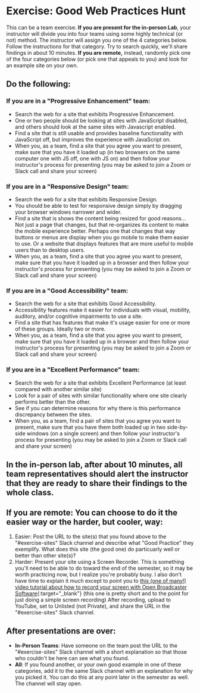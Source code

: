 
# Exercise: Good Web Practices Hunt 

This can be a team exercise.  **If you are present for the in-person Lab**, your instructor will divide you into four teams using some highly technical (or not) method.  The instructor will assign you one of the 4 categories below.  Follow the instructions for that category.  Try to search quickly, we'll share findings in about 10 minutes. **If you are remote,** instead, randomly pick one of the four categories below (or pick one that appeals to you) and look for an example site on your own.

## Do the following:
### If you are in a "Progressive Enhancement" team:
- Search the web for a site that exhibits Progressive Enhancement.
- One or two people should be looking at sites with JavaScript disabled, and others should look at the same sites with Javascript enabled.
- Find a site that is still usable and provides baseline functionality with JavaScript off, but improves the experience with JavaScript on.
- When you, as a team, find a site that you agree you want to present, make sure that you have it loaded up (in two browsers on the same computer one with JS off, one with JS on) and then follow your instructor's process for presenting (you may be asked to join a Zoom or Slack call and share your screen)

### If you are in a "Responsive Design" team:
- Search the web for a site that exhibits Responsive Design.
- You should be able to test for responsive design simply by dragging your browser windows narrower and wider.
- Find a site that is shows the content being resized for good reasons... Not just a page that changes, but that re-organizes its content to make the mobile experience better.  Perhaps one that changes that way buttons or menus are display when you go mobile to make them easier to use.  Or a website that displays features that are more useful to mobile users than to desktop users.
- When you, as a team, find a site that you agree you want to present, make sure that you have it loaded up in a browser and then follow your instructor's process for presenting (you may be asked to join a Zoom or Slack call and share your screen)

### If you are in a "Good Accessibility" team:
- Search the web for a site that exhibits Good Accessibility.
- Accessibility features make it easier for individuals with visual, mobility, auditory, and/or cognitive impairments to use a site.
- Find a site that has features that make it's usage easier for one or more of these groups.  Ideally two or more.  
- When you, as a team, find a site that you agree you want to present, make sure that you have it loaded up in a browser and then follow your instructor's process for presenting (you may be asked to join a Zoom or Slack call and share your screen)

### If you are in a "Excellent Performance" team:
- Search the web for a site that exhibits Excellent Performance (at least compared with another similar site)
- Look for a pair of sites with similar functionality where one site clearly performs better than the other.
- See if you can determine reasons for why there is this performance discrepancy between the sites.
- When you, as a team, find a pair of sites that you agree you want to present, make sure that you have them both loaded up in two side-by-side windows (on a single screen) and then follow your instructor's process for presenting (you may be asked to join a Zoom or Slack call and share your screen)

## In the in-person lab, after about 10 minutes, all team representatives should alert the instructor that they are ready to share their findings to the whole class.

## If you are remote:  You can choose to do it the easier way or the harder, but cooler, way:
1. Easier: Post the URL to the site(s) that you found above to the "#exercise-sites" Slack channel and describe what "Good Practice" they exemplify.  What does this site (the good one) do particuarly well or better than other site(s)?
2. Harder: Present your site using a Screen Recorder.  This is something you'll need to be able to do toward the end of the semester, so it may be worth practicing now, but I realize you're probably busy.  I also don't have time to explain it much except to point you to [this (one of many!) video tutorial about how to record your screen with Open Broadcaster Software](https://www.youtube.com/watch?v=WsNsd5QdOhE){:target="_blank"} (this one is pretty short and to the point for just doing a simple screen recording)  After recording, upload to YouTube, set to Unlisted (not Private), and share the URL in the "#exercise-sites" Slack channel.

## After presentations are over:
- **In-Person Teams**: Have someone on the team post the URL to the "#exercise-sites" Slack channel with a short explanation so that those who couldn't be here can see what you found.
- **All**: If you found another, or your own good example in one of these categories, add it to the same Slack channel with an explanation for why you picked it.  You can do this at any point later in the semester as well.  The channel will stay open.
